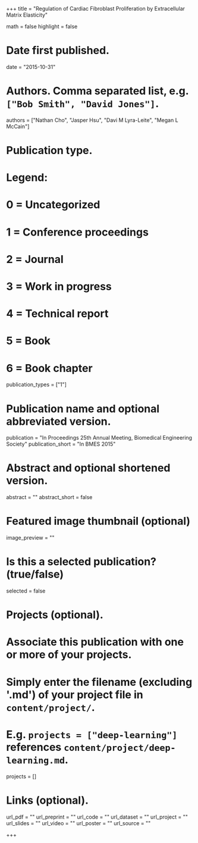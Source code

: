 +++
title = "Regulation of Cardiac Fibroblast Proliferation by Extracellular Matrix Elasticity"

math = false
highlight = false

# Date first published.
date = "2015-10-31"

# Authors. Comma separated list, e.g. `["Bob Smith", "David Jones"]`.
authors = ["Nathan Cho", "Jasper Hsu", "Davi M Lyra-Leite", "Megan L McCain"]

# Publication type.
# Legend:
# 0 = Uncategorized
# 1 = Conference proceedings
# 2 = Journal
# 3 = Work in progress
# 4 = Technical report
# 5 = Book
# 6 = Book chapter
publication_types = ["1"]

# Publication name and optional abbreviated version.
publication = "In Proceedings 25th Annual Meeting, Biomedical Engineering Society"
publication_short = "In BMES 2015"

# Abstract and optional shortened version.
abstract = ""
abstract_short = false

# Featured image thumbnail (optional)
image_preview = ""

# Is this a selected publication? (true/false)
selected = false

# Projects (optional).
#   Associate this publication with one or more of your projects.
#   Simply enter the filename (excluding '.md') of your project file in `content/project/`.
#   E.g. `projects = ["deep-learning"]` references `content/project/deep-learning.md`.
projects = []

# Links (optional).
url_pdf = ""
url_preprint = ""
url_code = ""
url_dataset = ""
url_project = ""
url_slides = ""
url_video = ""
url_poster = ""
url_source = ""

+++